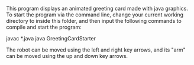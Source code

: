This program displays an animated greeting card made with java graphics. 
To start the program via the command line, change your current working 
directory to inside this folder, and then input the following commands 
to compile and start the program:

javac *.java
java GreetingCardStarter

The robot can be moved using the left and right key arrows, and its 
"arm" can be moved using the up and down key arrows.
